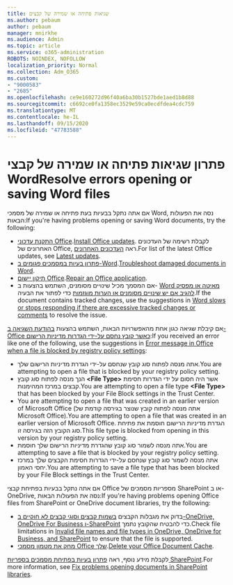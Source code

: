```yaml
---
title: שגיאות פתיחה או שמירה של קבצים
ms.author: pebaum
author: pebaum
manager: mnirkhe
ms.audience: Admin
ms.topic: article
ms.service: o365-administration
ROBOTS: NOINDEX, NOFOLLOW
localization_priority: Normal
ms.collection: Adm_O365
ms.custom:
- "9000583"
- "2685"
ms.openlocfilehash: ce9e160272d96f40a6ba30b1527bde1aed1b8d88
ms.sourcegitcommit: c6692ce0fa1358ec3529e59ca0ecdfdea4cdc759
ms.translationtype: MT
ms.contentlocale: he-IL
ms.lasthandoff: 09/15/2020
ms.locfileid: "47783588"
---
```

# <a name="resolve-errors-opening-or-saving-word-files"></a><span data-ttu-id="65c1b-102">פתרון שגיאות פתיחה או שמירה של קבצי Word</span><span class="sxs-lookup"><span data-stu-id="65c1b-102">Resolve errors opening or saving Word files</span></span>

<span data-ttu-id="65c1b-103">אם אתה נתקל בבעיות בעת פתיחה או שמירה של מסמכי Word, נסה את הפעולות הבאות:</span><span class="sxs-lookup"><span data-stu-id="65c1b-103">If you're having problems opening or saving Word documents, try the following:</span></span>

- <span data-ttu-id="65c1b-104">[התקנת עדכוני Office](https://support.office.com/article/2ab296f3-7f03-43a2-8e50-46de917611c5).</span><span class="sxs-lookup"><span data-stu-id="65c1b-104">[Install Office updates](https://support.office.com/article/2ab296f3-7f03-43a2-8e50-46de917611c5).</span></span> <span data-ttu-id="65c1b-105">לקבלת רשימה של העדכונים האחרונים של Office, ראה [העדכונים האחרונים](https://docs.microsoft.com/officeupdates/office-updates-msi).</span><span class="sxs-lookup"><span data-stu-id="65c1b-105">For list of the latest Office updates, see [Latest updates](https://docs.microsoft.com/officeupdates/office-updates-msi).</span></span>
- <span data-ttu-id="65c1b-106">[פתרון בעיות במסמכים פגומים ב-Word](https://docs.microsoft.com/office/troubleshoot/word/damaged-documents-in-word).</span><span class="sxs-lookup"><span data-stu-id="65c1b-106">[Troubleshoot damaged documents in Word](https://docs.microsoft.com/office/troubleshoot/word/damaged-documents-in-word).</span></span>
- <span data-ttu-id="65c1b-107">[תיקון יישום Office](https://support.office.com/Article/Repair-an-Office-application-7821d4b6-7c1d-4205-aa0e-a6b40c5bb88b).</span><span class="sxs-lookup"><span data-stu-id="65c1b-107">[Repair an Office application](https://support.office.com/Article/Repair-an-Office-application-7821d4b6-7c1d-4205-aa0e-a6b40c5bb88b).</span></span>
- <span data-ttu-id="65c1b-108">אם המסמך מכיל שינויים מסומנים, השתמש בהצעות ב- [Word מאיטה או מפסיק להגיב אם יש שינויים מסומנים או הערות מוגזמות](https://docs.microsoft.com/office/troubleshoot/word/word-stops-responding) כדי לפתור את הבעיה.</span><span class="sxs-lookup"><span data-stu-id="65c1b-108">If the document contains tracked changes, use the suggestions in [Word slows or stops responding if there are excessive tracked changes or comments](https://docs.microsoft.com/office/troubleshoot/word/word-stops-responding) to resolve the issue.</span></span>

<span data-ttu-id="65c1b-109">אם קיבלת שגיאה כגון אחת מהאפשרויות הבאות, השתמש בהצעות [בהודעת השגיאה ב-Office כאשר קובץ נחסם על-ידי הגדרות מדיניות הרישום](https://docs.microsoft.com/office/troubleshoot/settings/file-blocked-in-office):</span><span class="sxs-lookup"><span data-stu-id="65c1b-109">If you received an error like one of the following, use the suggestions in [Error message in Office when a file is blocked by registry policy settings](https://docs.microsoft.com/office/troubleshoot/settings/file-blocked-in-office):</span></span>

- <span data-ttu-id="65c1b-110">אתה מנסה לפתוח סוג קובץ שנחסם על-ידי הגדרת מדיניות הרישום שלך.</span><span class="sxs-lookup"><span data-stu-id="65c1b-110">You are attempting to open a file that is blocked by your registry policy setting.</span></span>
- <span data-ttu-id="65c1b-111">הנך מנסה לפתוח סוג קובץ **\<File Type\>** אשר היה חסום על ידי הגדרות חסימת קבצים במרכז המהימנות.</span><span class="sxs-lookup"><span data-stu-id="65c1b-111">You are attempting to open a file type **\<File Type\>** that has been blocked by your File Block settings in the Trust Center.</span></span>
- <span data-ttu-id="65c1b-112">You are attempting to open a file that was created in an earlier version of Microsoft Office (אתה מנסה לפתוח קובץ שנוצר בגירסה קודמת של Microsoft Office).‏</span><span class="sxs-lookup"><span data-stu-id="65c1b-112">You are attempting to open a file that was created in an earlier version of Microsoft Office.</span></span> <span data-ttu-id="65c1b-113">הגדרת מדיניות הרישום חוסמת את פתיחת סוג הקובץ הזה בגירסה זו.</span><span class="sxs-lookup"><span data-stu-id="65c1b-113">This file type is blocked from opening in this version by your registry policy setting.</span></span>
- <span data-ttu-id="65c1b-114">אתה מנסה לשמור סוג קובץ שהגדרת מדיניות הרישום שלך חוסמת.</span><span class="sxs-lookup"><span data-stu-id="65c1b-114">You are attempting to save a file that is blocked by your registry policy setting.</span></span>
- <span data-ttu-id="65c1b-115">אתה מנסה לשמור סוג קובץ שנחסם על-ידי הגדרות חסימת הקבצים שלך במרכז יחסי האמון.</span><span class="sxs-lookup"><span data-stu-id="65c1b-115">You are attempting to save a file type that has been blocked by your File Block settings in the Trust Center.</span></span>

<span data-ttu-id="65c1b-116">אם אתה נתקל בבעיות בפתיחת קבצי Office מספריות מסמכים של SharePoint או ב-OneDrive, נסה את הפעולות הבאות:</span><span class="sxs-lookup"><span data-stu-id="65c1b-116">If you're having problems opening Office files from SharePoint or OneDrive document libraries, try the following:</span></span>

- <span data-ttu-id="65c1b-117">בדוק את מגבלות הקבצים [בשמות קבצים וסוגי קבצים לא חוקיים ב-OneDrive, OneDrive For Business ו-SharePoint](https://support.office.com/article/64883a5d-228e-48f5-b3d2-eb39e07630fa) כדי להבטיח שהקובץ נתמך.</span><span class="sxs-lookup"><span data-stu-id="65c1b-117">Check file limitations in [Invalid file names and file types in OneDrive, OneDrive for Business, and SharePoint](https://support.office.com/article/64883a5d-228e-48f5-b3d2-eb39e07630fa) to ensure that the file is supported.</span></span> 
- <span data-ttu-id="65c1b-118">[מחק את מטמון מסמכי Office שלך](https://support.office.com/article/b1d3765e-d71b-4bb8-99ca-acd22c42995d
).</span><span class="sxs-lookup"><span data-stu-id="65c1b-118">[Delete your Office Document Cache](https://support.office.com/article/b1d3765e-d71b-4bb8-99ca-acd22c42995d
).</span></span> 

<span data-ttu-id="65c1b-119">לקבלת מידע נוסף, ראה [פתרון בעיות בפתיחת מסמכים בספריות SharePoint](https://support.office.com/article/31329fa1-4ad0-47fc-95d8-bb0c5b12a536).</span><span class="sxs-lookup"><span data-stu-id="65c1b-119">For more information, see [Fix problems opening documents in SharePoint libraries](https://support.office.com/article/31329fa1-4ad0-47fc-95d8-bb0c5b12a536).</span></span>